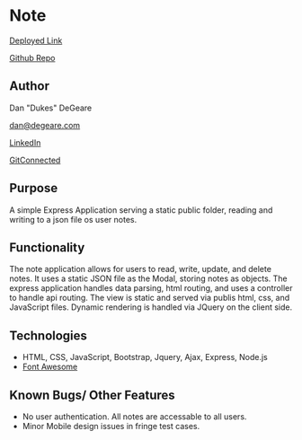 # Note
[Deployed Link](https://note-dan-dukes.herokuapp.com/)

[Github Repo](https://github.com/DanDukes/Note/)

## Author

Dan "Dukes" DeGeare

dan@degeare.com

[LinkedIn](https://www.linkedin.com/in/danieldegeare/)

[GitConnected](https://gitconnected.com/dandukes)

## Purpose
A simple Express Application serving a static public folder, reading and writing to a json file os user notes.

## Functionality
The note application allows for users to read, write, update, and delete notes.  It uses a static JSON file as the Modal, storing notes as objects.  The express application handles data parsing, html routing, and uses a controller to handle api routing.  The view is static and served via publis html, css, and JavaScript files.  Dynamic rendering is handled via JQuery on the client side.

## Technologies
  * HTML, CSS, JavaScript, Bootstrap, Jquery, Ajax, Express, Node.js
  * [Font Awesome](https://fontawesome.com/)
  
## Known Bugs/ Other Features
  * No user authentication.  All notes are accessable to all users.
  * Minor Mobile design issues in fringe test cases.
 
  
